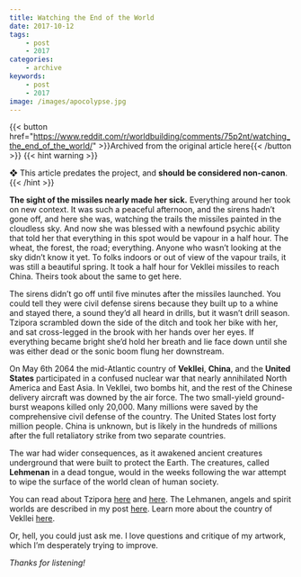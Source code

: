 ```yaml
---
title: Watching the End of the World
date: 2017-10-12
tags:
    - post
    - 2017
categories:
    - archive
keywords:
    - post
    - 2017
image: /images/apocolypse.jpg
---
```

{{< button href="https://www.reddit.com/r/worldbuilding/comments/75p2nt/watching_the_end_of_the_world/" >}}Archived from the original article here{{< /button >}}
{{< hint warning >}}

❖ This article predates the project, and **should be considered non-canon**.
{{< /hint >}}

**The sight of the missiles nearly made her sick.** Everything around her took on new context. It was such a peaceful afternoon, and the sirens hadn’t gone off, and here she was, watching the trails the missiles painted in the cloudless sky. And now she was blessed with a newfound psychic ability that told her that everything in this spot would be vapour in a half hour. The wheat, the forest, the road; everything. Anyone who wasn’t looking at the sky didn’t know it yet. To folks indoors or out of view of the vapour trails, it was still a beautiful spring. It took a half hour for Vekllei missiles to reach China. Theirs took about the same to get here.

The sirens didn’t go off until five minutes after the missiles launched. You could tell they were civil defense sirens because they built up to a whine and stayed there, a sound they’d all heard in drills, but it wasn’t drill season. Tzipora scrambled down the side of the ditch and took her bike with her, and sat cross-legged in the brook with her hands over her eyes. If everything became bright she’d hold her breath and lie face down until she was either dead or the sonic boom flung her downstream.

On May 6th 2064 the mid-Atlantic country of **Vekllei**, **China**, and the **United States** participated in a confused nuclear war that nearly annihilated North America and East Asia. In Vekllei, two bombs hit, and the rest of the Chinese delivery aircraft was downed by the air force. The two small-yield ground-burst weapons killed only 20,000. Many millions were saved by the comprehensive civil defense of the country. The United States lost forty million people. China is unknown, but is likely in the hundreds of millions after the full retaliatory strike from two separate countries.

The war had wider consequences, as it awakened ancient creatures underground that were built to protect the Earth. The creatures, called **Lehmenan** in a dead tongue, would in the weeks following the war attempt to wipe the surface of the world clean of human society.

You can read about Tzipora [here](https://www.reddit.com/r/worldbuilding/comments/6xtflc/tzipora_one_of_the_children_to_stop_ageing_vekllei/) and [here](https://www.reddit.com/r/worldbuilding/comments/7249z5/tzipora_the_undying_miracle_child_vekllei/). The Lehmanen, angels and spirit worlds are described in my post [here](https://www.reddit.com/r/worldbuilding/comments/752bfk/the_face_of_human_extinction/). Learn more about the country of Vekllei [here](https://www.reddit.com/r/worldbuilding/comments/74l1yc/a_little_vekllei_general_store/).

Or, hell, you could just ask me. I love questions and critique of my artwork, which I’m desperately trying to improve.

*Thanks for listening!*
